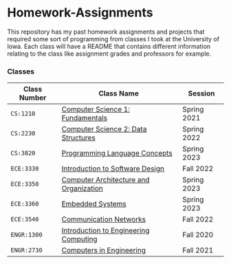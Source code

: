 # Homework-Assignments

This repository has my past homework assignments and projects that required some sort of programming from classes I took at the University of Iowa. 
Each class will have a README that contains different information relating to the class like assignment grades and professors for example.

### Classes
| Class Number | Class Name | Session |  
|--------------|------------|---------|
| `CS:1210`    | [Computer Science 1: Fundamentals](https://github.com/BranCann15/Homework-Assignments/tree/main/Computer-Science-1) | Spring 2021 |
| `CS:2230`    | [Computer Science 2: Data Structures](https://github.com/BranCann15/Homework-Assignments/tree/main/Computer-Science-2) | Spring 2022 |
| `CS:3820`    | [Programming Language Concepts](https://github.com/BranCann15/Homework-Assignments/tree/main/Programming-Language-Concepts) | Spring 2023 |
| `ECE:3330`   | [Introduction to Software Design](https://github.com/BranCann15/Homework-Assignments/tree/main/Software%20Design) | Fall 2022 |
| `ECE:3350`   | [Computer Architecture and Organization](https://github.com/BranCann15/Homework-Assignments/tree/main/Computer-Architecture-and-Organization) | Spring 2023 |
| `ECE:3360`   | [Embedded Systems](https://github.com/BranCann15/Homework-Assignments/tree/main/Embedded-Systems) | Spring 2023 |
| `ECE:3540`   | [Communication Networks](https://github.com/BranCann15/Homework-Assignments/tree/main/Communication%20Networks) | Fall 2022 |
| `ENGR:1300`  | [Introduction to Engineering Computing](https://github.com/BranCann15/Homework-Assignments/tree/main/Introduction-to-Engineering-Computing) | Fall 2020 |
| `ENGR:2730`  | [Computers in Engineering](https://github.com/BranCann15/Homework-Assignments/tree/main/Computers-In-Engineering) | Fall 2021 |

